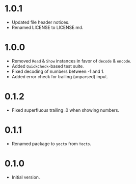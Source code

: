
1.0.1
=====

 - Updated file header notices.
 - Renamed LICENSE to LICENSE.md.

1.0.0
=====

 - Removed `Read` & `Show` instances in favor of `decode` & `encode`.
 - Added `QuickCheck`-based test suite.
 - Fixed decoding of numbers between -1 and 1.
 - Added error check for trailing (unparsed) input.

0.1.2
=====

 - Fixed superfluous trailing .0 when showing numbers.

0.1.1
=====

 - Renamed package to `yocto` from `Yocto`.

0.1.0
=====

 - Initial version.
